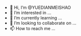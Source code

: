 - 👋 Hi, I’m @YUEDIANMEISHAO
- 👀 I’m interested in ...
- 🌱 I’m currently learning ...
- 💞️ I’m looking to collaborate on ...
- 📫 How to reach me ...

<!---
YUEDIANMEISHAO/YUEDIANMEISHAO is a ✨ special ✨ repository because its `README.md` (this file) appears on your GitHub profile.
You can click the Preview link to take a look at your changes.
--->
